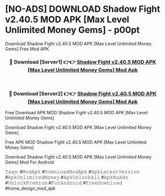 # [NO-ADS] DOWNLOAD Shadow Fight v2.40.5 MOD APK [Max Level Unlimited Money Gems] - p00pt
Download Shadow Fight v2.40.5 MOD APK [Max Level Unlimited Money Gems] Free Mod APK

<div align="center">
<h3>🔴 Download [Server1] 👉👉 <a href="https://apk-comot.site?title=Shadow_Fight_v2.40.5_MOD_APK_[Max_Level_Unlimited_Money_Gems]">Shadow Fight v2.40.5 MOD APK [Max Level Unlimited Money Gems] Mod Apk</a></h3><br>

<h3>🔴 Download [Server2] 👉👉 <a href="https://apk-comot.site?title=Shadow_Fight_v2.40.5_MOD_APK_[Max_Level_Unlimited_Money_Gems]">Shadow Fight v2.40.5 MOD APK [Max Level Unlimited Money Gems] Mod Apk</a></h3>
</div>


Free Download APK MOD Shadow Fight v2.40.5 MOD APK [Max Level Unlimited Money Gems]

Download Shadow Fight v2.40.5 MOD APK [Max Level Unlimited Money Gems] 

Free APK MOD Shadow Fight v2.40.5 MOD APK [Max Level Unlimited Money Gems] 

Download Shadow Fight v2.40.5 MOD APK [Max Level Unlimited Money Gems] Mod For Android

𝚃𝚊𝚐𝚜: #𝙼𝚘𝚍𝙰𝚙𝚔 #𝙳𝚘𝚠𝚗𝚕𝚘𝚊𝚍𝙼𝚘𝚍𝙰𝚙𝚔 #𝙰𝚙𝚔𝙻𝚊𝚝𝚎𝚜𝚝𝚅𝚎𝚛𝚜𝚒𝚘𝚗 #𝙰𝚙𝚔𝚄𝚗𝚕𝚒𝚖𝚒𝚝𝚎𝚍𝙼𝚘𝚗𝚎𝚢 #𝙰𝚙𝚔𝚄𝚗𝚕𝚘𝚌𝚔𝙰𝚕𝚕 #𝙰𝚙𝚔𝙽𝚘𝙰𝚍𝚜 #𝚄𝚗𝚕𝚘𝚌𝚔𝙿𝚛𝚎𝚖𝚒𝚞𝚖 #𝙵𝚘𝚛𝙰𝚗𝚍𝚛𝚘𝚒𝚍 #𝙵𝚛𝚎𝚎𝙳𝚘𝚠𝚗𝚕𝚘𝚊𝚍 #home_design_mod_apk